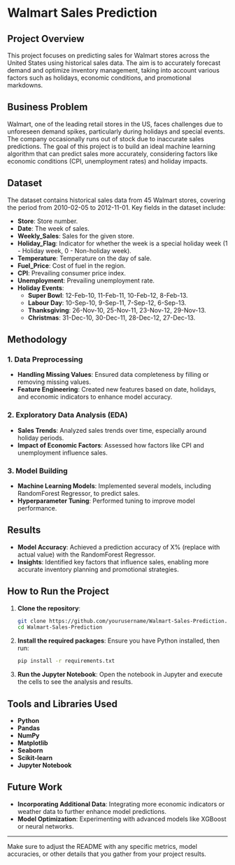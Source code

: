 # Walmart Sales Prediction

## Project Overview

This project focuses on predicting sales for Walmart stores across the United States using historical sales data. The aim is to accurately forecast demand and optimize inventory management, taking into account various factors such as holidays, economic conditions, and promotional markdowns.

## Business Problem

Walmart, one of the leading retail stores in the US, faces challenges due to unforeseen demand spikes, particularly during holidays and special events. The company occasionally runs out of stock due to inaccurate sales predictions. The goal of this project is to build an ideal machine learning algorithm that can predict sales more accurately, considering factors like economic conditions (CPI, unemployment rates) and holiday impacts.

## Dataset

The dataset contains historical sales data from 45 Walmart stores, covering the period from 2010-02-05 to 2012-11-01. Key fields in the dataset include:

- **Store**: Store number.
- **Date**: The week of sales.
- **Weekly_Sales**: Sales for the given store.
- **Holiday_Flag**: Indicator for whether the week is a special holiday week (1 - Holiday week, 0 - Non-holiday week).
- **Temperature**: Temperature on the day of sale.
- **Fuel_Price**: Cost of fuel in the region.
- **CPI**: Prevailing consumer price index.
- **Unemployment**: Prevailing unemployment rate.
- **Holiday Events**:
  - **Super Bowl**: 12-Feb-10, 11-Feb-11, 10-Feb-12, 8-Feb-13.
  - **Labour Day**: 10-Sep-10, 9-Sep-11, 7-Sep-12, 6-Sep-13.
  - **Thanksgiving**: 26-Nov-10, 25-Nov-11, 23-Nov-12, 29-Nov-13.
  - **Christmas**: 31-Dec-10, 30-Dec-11, 28-Dec-12, 27-Dec-13.

## Methodology

### 1. Data Preprocessing
- **Handling Missing Values**: Ensured data completeness by filling or removing missing values.
- **Feature Engineering**: Created new features based on date, holidays, and economic indicators to enhance model accuracy.

### 2. Exploratory Data Analysis (EDA)
- **Sales Trends**: Analyzed sales trends over time, especially around holiday periods.
- **Impact of Economic Factors**: Assessed how factors like CPI and unemployment influence sales.

### 3. Model Building
- **Machine Learning Models**: Implemented several models, including RandomForest Regressor, to predict sales.
- **Hyperparameter Tuning**: Performed tuning to improve model performance.

## Results

- **Model Accuracy**: Achieved a prediction accuracy of X% (replace with actual value) with the RandomForest Regressor.
- **Insights**: Identified key factors that influence sales, enabling more accurate inventory planning and promotional strategies.

## How to Run the Project

1. **Clone the repository**:
    ```bash
    git clone https://github.com/yourusername/Walmart-Sales-Prediction.git
    cd Walmart-Sales-Prediction
    ```

2. **Install the required packages**:
    Ensure you have Python installed, then run:
    ```bash
    pip install -r requirements.txt
    ```

3. **Run the Jupyter Notebook**:
    Open the notebook in Jupyter and execute the cells to see the analysis and results.

## Tools and Libraries Used

- **Python**
- **Pandas**
- **NumPy**
- **Matplotlib**
- **Seaborn**
- **Scikit-learn**
- **Jupyter Notebook**

## Future Work

- **Incorporating Additional Data**: Integrating more economic indicators or weather data to further enhance model predictions.
- **Model Optimization**: Experimenting with advanced models like XGBoost or neural networks.

---

Make sure to adjust the README with any specific metrics, model accuracies, or other details that you gather from your project results.
